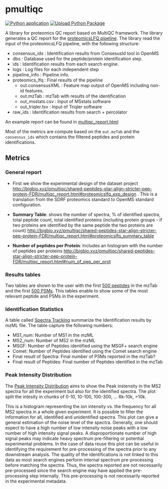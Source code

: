 # pmultiqc
[![Python application](https://github.com/bigbio/pmultiqc/actions/workflows/python-app.yml/badge.svg?branch=main)](https://github.com/bigbio/pmultiqc/actions/workflows/python-app.yml)
[![Upload Python Package](https://github.com/bigbio/pmultiqc/actions/workflows/python-publish.yml/badge.svg)](https://github.com/bigbio/pmultiqc/actions/workflows/python-publish.yml)

A library for proteomics QC report based on MultiQC framework. The library generates a QC report for the [proteomicsLFQ pipeline](https://github.com/nf-core/proteomicslfq). The library read the input of the proteomicsLFQ pipeline, with the following structure:


- consensus_ids       : Identification results from ConsesusId tool in OpenMS
- dbs                 : Database used for the peptide/protein identification step.
- ids                 : Identification results from each search engine.
- logs                : Log files for each independent step
- pipeline_info       : Pipeline info.
- proteomics_lfq      : Final results of the pipeline
  - out.consensusXML  : Feature map output of OpenMS including non-id features.
  - out.mzTab         : mzTab with results of the identification
  - out_msstats.csv   : Input of MSstats software
  - out_triqler.tsv   : Input of Triqler software
- raw_ids             : Identification results from search + percolator

An example report can be found in [multiqc_report.html](http://bigbio.xyz/pmultiqc/shared-peptides-star-align-stricter-pep-protein-FDR/multiqc_report.html)

Most of the metrics are compute based on the `out.mzTab` and the `consensus_ids` which contains the filtered peptides and protein identifications.

## Metrics

### General report

- First we show the experimental design of the dataset project http://bigbio.xyz/pmultiqc/shared-peptides-star-align-stricter-pep-protein-FDR/multiqc_report.html#proteomicslfq_exp_design . This is a translation from the SDRF proteomics standard to OpenMS standard configuration.
- **Summary Table**: shows the number of spectra, % of identified spectra, total peptide count, total identified proteins (including protein groups - if two proteins are identified by the same peptide the two proteins are count) http://bigbio.xyz/pmultiqc/shared-peptides-star-align-stricter-pep-protein-FDR/multiqc_report.html#proteomicslfq_summary_table

- **Number of peptides per Protein**: Includes an histogram with the number of peptides per proteins http://bigbio.xyz/pmultiqc/shared-peptides-star-align-stricter-pep-protein-FDR/multiqc_report.html#num_of_pep_per_prot

### Results tables

Two tables are shown to the user with the first [500 peptides](http://bigbio.xyz/pmultiqc/shared-peptides-star-align-stricter-pep-protein-FDR/multiqc_report.html#quant_result) in the mzTab and the first [500 PSMs](http://bigbio.xyz/pmultiqc/shared-peptides-star-align-stricter-pep-protein-FDR/multiqc_report.html#psm). This tables enable to show some of the most relevant peptide and PSMs in the experiment.

### Identification Statistics

A table called [Spectra Tracking](http://bigbio.xyz/pmultiqc/shared-peptides-star-align-stricter-pep-protein-FDR/multiqc_report.html#spectra_tracking) summarize the Identification results by mzML file. The table capture the following numbers:

- MS1_num: Number of MS1 in the mzML
- MS2_num: Number of MS2 in the mzML
- MSGF: Number of Peptides identified using the MSGF+ search engine
- Comet: Number of Peptides identified using the Comet search engine
- Final result of Spectra: Final number of PSMs reported in the mzTab?
- Final result of Peptides: Final number of Peptides identified in the mzTab

### Peak Intensity Distribution

The [Peak Intensity Distribution](http://bigbio.xyz/pmultiqc/shared-peptides-star-align-stricter-pep-protein-FDR/multiqc_report.html#Peak_Intensity_Distribution) aims to show the Peak instensity in the MS2 spectra for all the experiment but also for the identified spectra. The plot split the intesity in chunks of 0-10, 10-100, 100-300, ... 6k-10k, >10k.

This is a histogram representing the ion intensity vs. the frequency for all MS2 spectra in a whole given experiment. It is possible to filter the information for all, identified and unidentified spectra. This plot can give a general estimation of the noise level of the spectra. Generally, one should expect to have a high number of low intensity noise peaks with a low number of high intensity signal peaks. A disproportionate number of high signal peaks may indicate heavy spectrum pre-filtering or potential experimental problems. In the case of data reuse this plot can be useful in identifying the requirement for pre-processing of the spectra prior to any downstream analysis. The quality of the identifications is not linked to this data as most search engines perform internal spectrum pre-processing before matching the spectra. Thus, the spectra reported are not necessarily pre-processed since the search engine may have applied the pre-processing step internally. This pre-processing is not necessarily reported in the experimental metadata.




